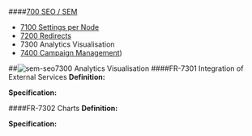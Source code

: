 ####[700 SEO / SEM](https://github.com/massiveart/sulu-docs/tree/master/system-requirements/700-seo-sem "700 SEO / SEM]")

* [7100 Settings per Node](https://github.com/massiveart/sulu-docs/tree/master/system-requirements/700-seo-sem/7100_settings.md "7100 Settings per Node")
* [7200 Redirects](https://github.com/massiveart/sulu-docs/tree/master/system-requirements/700-seo-sem/7200_redirects.md "7200 Redirects")
* 7300 Analytics Visualisation
* [7400 Campaign Management](https://github.com/massiveart/sulu-docs/tree/master/system-requirements/700-seo-sem/7400_campaigns.md "7400 Campaign Management"))

##![sem-seo](https://raw.github.com/massiveart/sulu-docs/master/system-requirements/images/seo-sem.png)7300 Analytics Visualisation
####FR-7301 Integration of External Services
**Definition:**

**Specification:**

####FR-7302 Charts
**Definition:**

**Specification:**